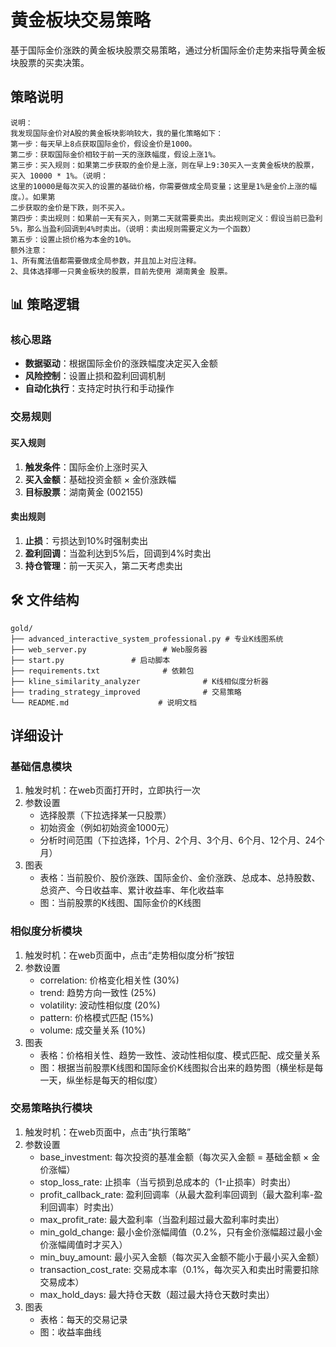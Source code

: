 # 黄金板块交易策略

基于国际金价涨跌的黄金板块股票交易策略，通过分析国际金价走势来指导黄金板块股票的买卖决策。

## 策略说明
```
说明：
我发现国际金价对A股的黄金板块影响较大，我的量化策略如下：
第一步：每天早上8点获取国际金价，假设金价是1000。
第二步：获取国际金价相较于前一天的涨跌幅度，假设上涨1%。
第三步：买入规则：如果第二步获取的金价是上涨，则在早上9:30买入一支黄金板块的股票，买入 10000 * 1%。（说明：
这里的10000是每次买入的设置的基础价格，你需要做成全局变量；这里是1%是金价上涨的幅度。）。如果第
二步获取的金价是下跌，则不买入。
第四步：卖出规则：如果前一天有买入，则第二天就需要卖出。卖出规则定义：假设当前已盈利5%，那么当盈利回调到4%时卖出。（说明：卖出规则需要定义为一个函数）
第五步：设置止损价格为本金的10%。
额外注意：
1、所有魔法值都需要做成全局参数，并且加上对应注释。
2、具体选择哪一只黄金板块的股票，目前先使用 湖南黄金 股票。

```

## 📊 策略逻辑

### 核心思路
- **数据驱动**：根据国际金价的涨跌幅度决定买入金额
- **风险控制**：设置止损和盈利回调机制
- **自动化执行**：支持定时执行和手动操作

### 交易规则

#### 买入规则
1. **触发条件**：国际金价上涨时买入
2. **买入金额**：基础投资金额 × 金价涨跌幅
3. **目标股票**：湖南黄金 (002155)

#### 卖出规则
1. **止损**：亏损达到10%时强制卖出
2. **盈利回调**：当盈利达到5%后，回调到4%时卖出
3. **持仓管理**：前一天买入，第二天考虑卖出

## 🛠️ 文件结构

```
gold/
├── advanced_interactive_system_professional.py # 专业K线图系统
├── web_server.py                 # Web服务器
├── start.py               # 启动脚本
├── requirements.txt              # 依赖包
├── kline_similarity_analyzer              # K线相似度分析器
├── trading_strategy_improved              # 交易策略
└── README.md                    # 说明文档

```

## 详细设计

### 基础信息模块
1. 触发时机：在web页面打开时，立即执行一次
2. 参数设置
   - 选择股票（下拉选择某一只股票）
   - 初始资金（例如初始资金1000元）
   - 分析时间范围（下拉选择，1个月、2个月、3个月、6个月、12个月、24个月）
3. 图表
   - 表格：当前股价、股价涨跌、国际金价、金价涨跌、总成本、总持股数、总资产、今日收益率、累计收益率、年化收益率
   - 图：当前股票的K线图、国际金价的K线图

### 相似度分析模块
1. 触发时机：在web页面中，点击“走势相似度分析”按钮
2. 参数设置
   - correlation: 价格变化相关性 (30%)
   - trend: 趋势方向一致性 (25%) 
   - volatility: 波动性相似度 (20%)
   - pattern: 价格模式匹配 (15%)
   - volume: 成交量关系 (10%)
3. 图表
   - 表格：价格相关性、趋势一致性、波动性相似度、模式匹配、成交量关系
   - 图：根据当前股票K线图和国际金价K线图拟合出来的趋势图（横坐标是每一天，纵坐标是每天的相似度）

### 交易策略执行模块
1. 触发时机：在web页面中，点击“执行策略”
2. 参数设置
   - base_investment: 每次投资的基准金额（每次买入金额 = 基础金额 × 金价涨幅）
   - stop_loss_rate: 止损率（当亏损到总成本的（1-止损率）时卖出）
   - profit_callback_rate: 盈利回调率（从最大盈利率回调到（最大盈利率-盈利回调率）时卖出）
   - max_profit_rate: 最大盈利率（当盈利超过最大盈利率时卖出）
   - min_gold_change: 最小金价涨幅阈值（0.2%，只有金价涨幅超过最小金价涨幅阈值时才买入）
   - min_buy_amount: 最小买入金额（每次买入金额不能小于最小买入金额）
   - transaction_cost_rate: 交易成本率（0.1%，每次买入和卖出时需要扣除交易成本）
   - max_hold_days: 最大持仓天数（超过最大持仓天数时卖出）
3. 图表
   - 表格：每天的交易记录
   - 图：收益率曲线
